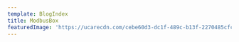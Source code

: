 ```yaml
---
template: BlogIndex
title: ModbusBox
featuredImage: 'https://ucarecdn.com/cebe60d3-dc1f-489c-b13f-2270485cfc41/'
---
```


